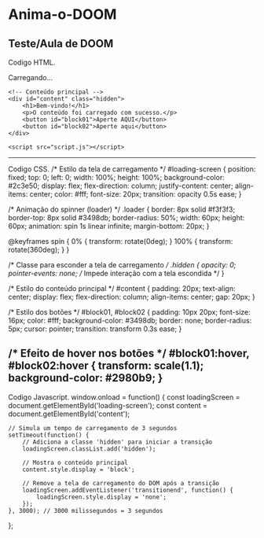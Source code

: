 # Anima-o-DOOM
Teste/Aula de DOOM
----------------------------------------------------------------------------------------------------------------------------------------------------------
Codigo HTML.
<!DOCTYPE html>
<html lang="pt-BR">
<head>
    <meta charset="UTF-8">
    <meta name="viewport" content="width=device-width, initial-scale=1.0">
    <title>Tela de Carregamento</title>
    <link rel="stylesheet" href="style.css">
</head>
<body>
    <!-- Tela de carregamento -->
    <div id="loading-screen">
        <div class="loader"></div>
        <p>Carregando...</p>
    </div>

    <!-- Conteúdo principal --> 
    <div id="content" class="hidden">
        <h1>Bem-vindo!</h1>
        <p>O conteúdo foi carregado com sucesso.</p>
        <button id="block01">Aperte AQUI</button>
        <button id="block02">Aperte aqui</button>
    </div>

    <script src="script.js"></script>
</body>
</html>

---------------------------------------------------------------------------------------------------------------------------------------------------------------------------
Codigo  CSS.
/* Estilo da tela de carregamento */
#loading-screen {
    position: fixed;
    top: 0;
    left: 0;
    width: 100%;
    height: 100%;
    background-color: #2c3e50;
    display: flex;
    flex-direction: column;
    justify-content: center;
    align-items: center;
    color: #fff;
    font-size: 20px;
    transition: opacity 0.5s ease;
}

/* Animação do spinner (loader) */
.loader {
    border: 8px solid #f3f3f3;
    border-top: 8px solid #3498db;
    border-radius: 50%;
    width: 60px;
    height: 60px;
    animation: spin 1s linear infinite;
    margin-bottom: 20px;
}

@keyframes spin {
    0% { transform: rotate(0deg); }
    100% { transform: rotate(360deg); }
}

/* Classe para esconder a tela de carregamento */
.hidden {
    opacity: 0;
    pointer-events: none; /* Impede interação com a tela escondida */
}

/* Estilo do conteúdo principal */
#content {
    padding: 20px;
    text-align: center;
    display: flex;
    flex-direction: column;
    align-items: center;
    gap: 20px;
}

/* Estilo dos botões */
#block01, #block02 {
    padding: 10px 20px;
    font-size: 16px;
    color: #fff;
    background-color: #3498db;
    border: none;
    border-radius: 5px;
    cursor: pointer;
    transition: transform 0.3s ease;
}

/* Efeito de hover nos botões */
#block01:hover, #block02:hover {
    transform: scale(1.1);
    background-color: #2980b9;
}
-----------------------------------------------------------------------------------------------------------------------------------------------------------------------------

Codigo Javascript.
window.onload = function() {
    const loadingScreen = document.getElementById('loading-screen');
    const content = document.getElementById('content');

    // Simula um tempo de carregamento de 3 segundos
    setTimeout(function() {
        // Adiciona a classe 'hidden' para iniciar a transição
        loadingScreen.classList.add('hidden');

        // Mostra o conteúdo principal
        content.style.display = 'block';

        // Remove a tela de carregamento do DOM após a transição
        loadingScreen.addEventListener('transitionend', function() {
            loadingScreen.style.display = 'none';
        });
    }, 3000); // 3000 milissegundos = 3 segundos
};
